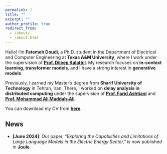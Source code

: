 ```yaml
---
permalink: /
title: ""
excerpt: ""
author_profile: true
redirect_from: 
  - /about/
  - /about.html
---
```


Hello! I’m **Fatemeh Doudi**, a Ph.D. student in the Department of Electrical and Computer Engineering at **Texas A&M University**, where I work under the supervision of **[Prof. Dileep Kalathil](https://people.tamu.edu/~dileep.kalathil/)**. My research focuses on **in-context learning**, **transformer models**, and I have a strong interest in **generative models**.  

Previously, I earned my Master’s degree from **Sharif University of Technology** in Tehran, Iran. There, I worked on **delay analysis in distributed computing** under the supervision of **[Prof. Farid Ashtiani](https://sharif.edu/~ashtianimt/)** and **[Prof. Mohammad Ali Maddah-Ali](https://maddah.umn.edu/)**.

You can download my CV from **[here](Resume.pdf)**. 

## News
- **[June 2024]**: Our paper, *"Exploring the Capabilities and Limitations of Large Language Models in the Electric Energy Sector,"* is now published in **Joule**.
 
